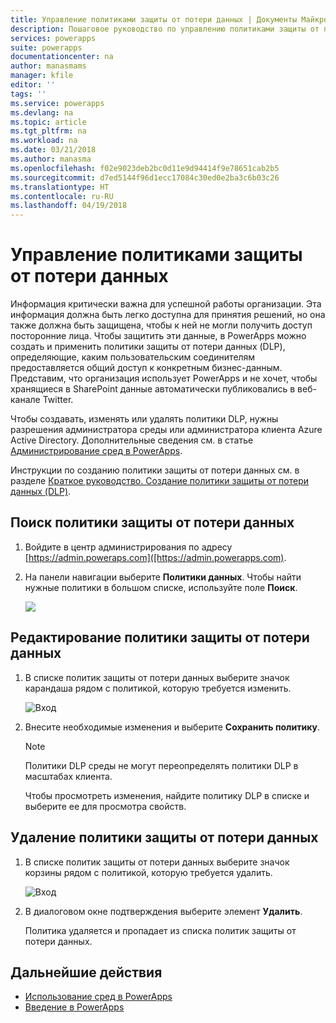 ```yaml
---
title: Управление политиками защиты от потери данных | Документы Майкрософт
description: Пошаговое руководство по управлению политиками защиты от потери данных для PowerApps.
services: powerapps
suite: powerapps
documentationcenter: na
author: manasmams
manager: kfile
editor: ''
tags: ''
ms.service: powerapps
ms.devlang: na
ms.topic: article
ms.tgt_pltfrm: na
ms.workload: na
ms.date: 03/21/2018
ms.author: manasma
ms.openlocfilehash: f02e9023deb2bc0d11e9d94414f9e78651cab2b5
ms.sourcegitcommit: d7ed5144f96d1ecc17084c30ed0e2ba3c6b03c26
ms.translationtype: HT
ms.contentlocale: ru-RU
ms.lasthandoff: 04/19/2018
---
```

# <a name="manage-data-loss-prevention-dlp-policies"></a>Управление политиками защиты от потери данных
Информация критически важна для успешной работы организации. Эта информация должна быть легко доступна для принятия решений, но она также должна быть защищена, чтобы к ней не могли получить доступ посторонние лица. Чтобы защитить эти данные, в PowerApps можно создать и применить политики защиты от потери данных (DLP), определяющие, каким пользовательским соединителям предоставляется общий доступ к конкретным бизнес-данным. Представим, что организация использует PowerApps и не хочет, чтобы хранящиеся в SharePoint данные автоматически публиковались в веб-канале Twitter.

Чтобы создавать, изменять или удалять политики DLP, нужны разрешения администратора среды или администратора клиента Azure Active Directory. Дополнительные сведения см. в статье [Администрирование сред в PowerApps](environments-administration.md).

Инструкции по созданию политики защиты от потери данных см. в разделе [Краткое руководство. Создание политики защиты от потери данных (DLP)](create-dlp-policy.md).

## <a name="find-a-dlp-policy"></a>Поиск политики защиты от потери данных
1. Войдите в центр администрирования по адресу [https://admin.poweraps.com]([https://admin.powerapps.com).
2. На панели навигации выберите **Политики данных**. Чтобы найти нужные политики в большом списке, используйте поле **Поиск**.

    ![](./media/prevent-data-loss/data-policies.png)

## <a name="edit-a-dlp-policy"></a>Редактирование политики защиты от потери данных
1. В списке политик защиты от потери данных выберите значок карандаша рядом с политикой, которую требуется изменить.

    ![Вход](./media/prevent-data-loss/3.png)
2. Внесите необходимые изменения и выберите **Сохранить политику**.

    > [!NOTE]
    > Политики DLP среды не могут переопределять политики DLP в масштабах клиента.
    >
    >

    Чтобы просмотреть изменения, найдите политику DLP в списке и выберите ее для просмотра свойств.

## <a name="delete-a-dlp-policy"></a>Удаление политики защиты от потери данных
1. В списке политик защиты от потери данных выберите значок корзины рядом с политикой, которую требуется удалить.

    ![Вход](./media/prevent-data-loss/3-delete.png)
4. В диалоговом окне подтверждения выберите элемент **Удалить**.

    Политика удаляется и пропадает из списка политик защиты от потери данных.

## <a name="next-steps"></a>Дальнейшие действия
* [Использование сред в PowerApps](environments-administration.md)
* [Введение в PowerApps](../maker/canvas-apps/getting-started.md)
